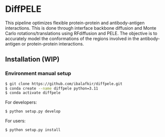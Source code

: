 # DiffPELE
This pipeline optimizes flexible protein-protein and antibody-antigen interactions. This is done through interface backbone diffusion and Monte Carlo rotations/translations using RFdiffusion and PELE. The objective is to accurately model the conformations of the regions involved in the antibody-antigen or protein-protein interactions.

## Installation (WIP)
### Environment manual setup
```bash
$ git clone https://github.com/ibalafkir/diffpele.git
$ conda create --name diffpele python=3.11
$ conda activate diffpele
```
For developers:
```bash
$ python setup.py develop
```
For users:
```bash
$ python setup.py install
```
